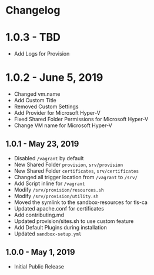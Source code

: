 # Changelog

# 1.0.3 - TBD
- Add Logs for Provision

# 1.0.2 - June 5, 2019
- Changed vm.name
- Add Custom Title
- Removed Custom Settings
- Add Provider for Microsoft Hyper-V
- Fixed Shared Folder Permissions for Microsoft Hyper-V
- Change VM name for Microsoft Hyper-V

## 1.0.1 - May 23, 2019
- Disabled `/vagrant` by default
- New Shared Folder `provision`, `srv/provision`
- New Shared Folder `certificates`, `srv/certificates`
- Changed all trigger location from `/vagrant` to `/srv/`
- Add Script inline for `/vagrant`
- Modify `/srv/provision/resources.sh`
- Modify `/srv/provision/utility.sh`
- Moved the symlink to the sandbox-resources for tls-ca
- Updated apache.conf for certificates
- Add contributing.md
- Updated provision/sites.sh to use custom feature
- Add Default Plugins during installation
- Updated `sandbox-setup.yml`

## 1.0.0 - May 1, 2019
- Initial Public Release